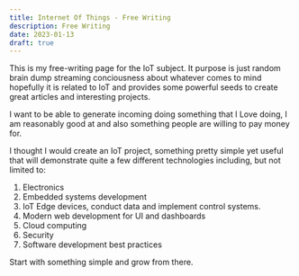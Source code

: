 ```yaml
---
title: Internet Of Things - Free Writing
description: Free Writing
date: 2023-01-13
draft: true
---
```


This is my free-writing page for the IoT subject. It purpose is just
random brain dump streaming conciousness about whatever comes to mind
hopefully it is related to IoT and provides some powerful seeds to
create great articles and interesting projects.

I want to be able to generate incoming doing something that I Love
doing, I am reasonably good at and also something people are willing
to pay money for. 

I thought I would create an IoT project, something pretty simple yet
useful that will demonstrate quite a few different technologies
including, but not limited to:

1. Electronics
2. Embedded systems development
3. IoT Edge devices, conduct data and implement control systems.
4. Modern web development for UI and dashboards
5. Cloud computing
6. Security
7. Software development best practices

Start with something simple and grow from there.
